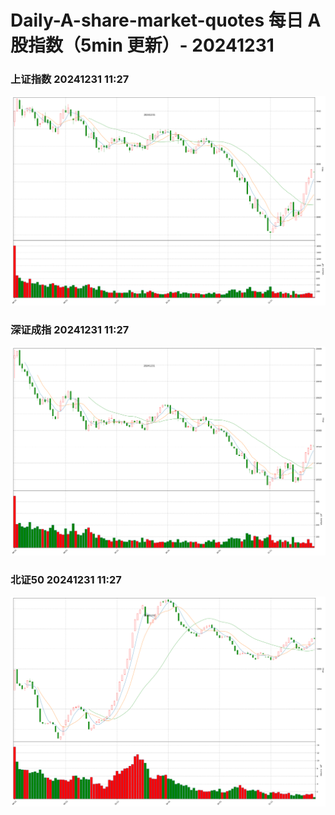 
# Daily-A-share-market-quotes 每日 A 股指数（5min 更新）- 20241231

### 上证指数 20241231 11:27
![](./fig/2024/12/20241231-sh000001.png)

### 深证成指 20241231 11:27
![](./fig/2024/12/20241231-sz399001.png)

### 北证50 20241231 11:27
![](./fig/2024/12/20241231-bj899050.png)
